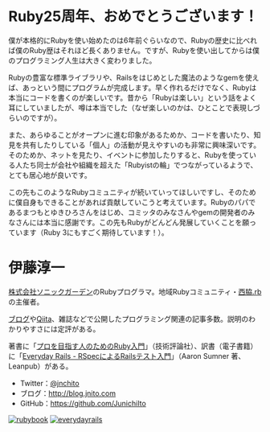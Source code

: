 # Ruby25周年、おめでとうございます！
僕が本格的にRubyを使い始めたのは6年前ぐらいなので、Rubyの歴史に比べれば僕のRuby歴はそれほど長くありません。ですが、Rubyを使い出してからは僕のプログラミング人生は大きく変わりました。

Rubyの豊富な標準ライブラリや、Railsをはじめとした魔法のようなgemを使えば、あっという間にプログラムが完成します。早く作れるだけでなく、Rubyは本当にコードを書くのが楽しいです。昔から「Rubyは楽しい」という話をよく耳にしていましたが、噂は本当でした（なぜ楽しいのかは、ひとことで表現しづらいのですが）。

また、あらゆることがオープンに進む印象があるためか、コードを書いたり、知見を共有したりしている「個人」の活動が見えやすいのも非常に興味深いです。そのためか、ネットを見たり、イベントに参加したりすると、Rubyを使っている人たち同士が会社や組織を超えた「Rubyistの輪」でつながっているようで、とても居心地が良いです。

この先もこのようなRubyコミュニティが続いていってほしいですし、そのために僕自身もできることがあれば貢献していこうと考えています。Rubyのパパであるまつもとゆきひろさんをはじめ、コミッタのみなさんやgemの開発者のみなさんには本当に感謝です。この先もRubyがどんどん発展していくことを願っています（Ruby 3にもすごく期待しています！）。

# 伊藤淳一

[株式会社ソニックガーデン](https://www.sonicgarden.jp/)のRubyプログラマ。地域Rubyコミュニティ・[西脇.rb](https://nishiwaki-koberb.doorkeeper.jp/)の主催者。

[ブログ](http://blog.jnito.com/)や[Qiita](https://qiita.com/jnchito)、雑誌などで公開したプログラミング関連の記事多数。説明のわかりやすさには定評がある。

著書に「[プロを目指す人のためのRuby入門](https://www.amazon.co.jp/dp/4774193976)」（技術評論社）、訳書（電子書籍）に「[Everyday Rails - RSpecによるRailsテスト入門](https://leanpub.com/everydayrailsrspec-jp)」（Aaron Sumner 著、Leanpub）がある。

- Twitter：[@jnchito](https://twitter.com/jnchito/)
- ブログ：http://blog.jnito.com
- GitHub：https://github.com/JunichiIto

[![rubybook](https://user-images.githubusercontent.com/1148320/35476543-1c532a74-03f5-11e8-923d-4c259b21e4b4.jpg)](https://www.amazon.co.jp/dp/4774193976) [![everydayrails](https://user-images.githubusercontent.com/1148320/35476544-1c959f9e-03f5-11e8-9219-7e926e547a2f.png)](https://leanpub.com/everydayrailsrspec-jp)

